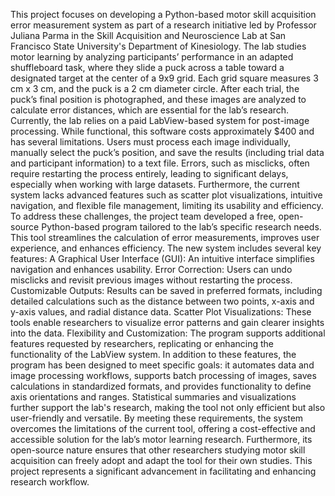 This project focuses on developing a Python-based motor skill acquisition error measurement system as part of a research initiative led by Professor Juliana Parma in the Skill Acquisition and Neuroscience Lab at San Francisco State University's Department of Kinesiology. The lab studies motor learning by analyzing participants’ performance in an adapted shuffleboard task, where they slide a puck across a table toward a designated target at the center of a 9x9 grid. Each grid square measures 3 cm x 3 cm, and the puck is a 2 cm diameter circle. After each trial, the puck’s final position is photographed, and these images are analyzed to calculate error distances, which are essential for the lab’s research.
Currently, the lab relies on a paid LabView-based system for post-image processing. While functional, this software costs approximately $400 and has several limitations. Users must process each image individually, manually select the puck’s position, and save the results (including trial data and participant information) to a text file. Errors, such as misclicks, often require restarting the process entirely, leading to significant delays, especially when working with large datasets. Furthermore, the current system lacks advanced features such as scatter plot visualizations, intuitive navigation, and flexible file management, limiting its usability and efficiency.
To address these challenges, the project team developed a free, open-source Python-based program tailored to the lab’s specific research needs. This tool streamlines the calculation of error measurements, improves user experience, and enhances efficiency. The new system includes several key features:
A Graphical User Interface (GUI): An intuitive interface simplifies navigation and enhances usability.
Error Correction: Users can undo misclicks and revisit previous images without restarting the process.
Customizable Outputs: Results can be saved in preferred formats, including detailed calculations such as the distance between two points, x-axis and y-axis values, and radial distance data.
Scatter Plot Visualizations: These tools enable researchers to visualize error patterns and gain clearer insights into the data.
Flexibility and Customization: The program supports additional features requested by researchers, replicating or enhancing the functionality of the LabView system.
In addition to these features, the program has been designed to meet specific goals: it automates data and image processing workflows, supports batch processing of images, saves calculations in standardized formats, and provides functionality to define axis orientations and ranges. Statistical summaries and visualizations further support the lab's research, making the tool not only efficient but also user-friendly and versatile.
By meeting these requirements, the system overcomes the limitations of the current tool, offering a cost-effective and accessible solution for the lab’s motor learning research. Furthermore, its open-source nature ensures that other researchers studying motor skill acquisition can freely adopt and adapt the tool for their own studies. This project represents a significant advancement in facilitating and enhancing research workflow. 
